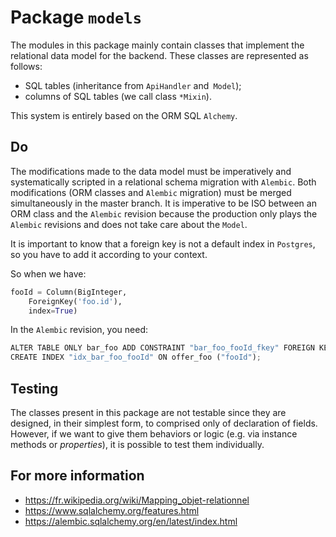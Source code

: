 # Package `models`

The modules in this package mainly contain classes that implement the relational data model for the backend. These classes are represented as follows:

- SQL tables (inheritance from `ApiHandler` and` Model`);
- columns of SQL tables (we call class `*Mixin`).

This system is entirely based on the ORM SQL `Alchemy`.

## Do

The modifications made to the data model must be imperatively and systematically scripted in a relational schema migration with `Alembic`. Both modifications (ORM classes and `Alembic` migration) must be merged simultaneously in the master branch. It is imperative to be ISO between an ORM class and the `Alembic` revision because the production only plays the` Alembic` revisions and does not take care about the `Model`. 

It is important to know that a foreign key is not a default index in `Postgres`, so you have to add it according to your context.

So when we have:

```python
fooId = Column(BigInteger,
    ForeignKey('foo.id'),
    index=True)
```

In the `Alembic` revision, you need:

```python
ALTER TABLE ONLY bar_foo ADD CONSTRAINT "bar_foo_fooId_fkey" FOREIGN KEY ("fooId") REFERENCES foo(id);
CREATE INDEX "idx_bar_foo_fooId" ON offer_foo ("fooId");
```

## Testing

The classes present in this package are not testable since they are designed, in their simplest form, to comprised only of declaration of fields. However, if we want to give them behaviors or logic (e.g. via instance methods or _properties_), it is possible to test them individually.

## For more information

- https://fr.wikipedia.org/wiki/Mapping_objet-relationnel
- https://www.sqlalchemy.org/features.html
- https://alembic.sqlalchemy.org/en/latest/index.html
